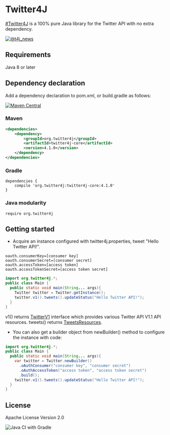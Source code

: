 # Twitter4J
[&#35;Twitter4J](https://twitter.com/search?q=%23twitter4j&src=typed_query&f=live) is a 100% pure Java library for the Twitter API with no extra dependency. 

[![@t4j_news](https://img.shields.io/twitter/url/https/twitter.com/t4j_news.svg?style=social&label=Follow%20%40t4j_news)](https://twitter.com/t4j_news)

## Requirements
Java 8 or later

## Dependency declaration
Add a dependency declaration to pom.xml, or build.gradle as follows:

[![Maven Central](https://maven-badges.herokuapp.com/maven-central/org.twitter4j/twitter4j-corej/badge.svg)](https://maven-badges.herokuapp.com/maven-central/org.twitter4j/twitter4j-core)

### Maven
```xml
<dependencies>
    <dependency>
        <groupId>org.twitter4j</groupId>
        <artifactId>twitter4j-core</artifactId>
        <version>4.1.0</version>
    </dependency>
</dependencies>
```
### Gradle
```text
dependencies {
    compile 'org.twitter4j:twitter4j-core:4.1.0'
}
```

### Java modularity

```text
require org.twitter4j
```

## Getting started

- Acquire an instance configured with twitter4j.properties, tweet "Hello Twitter API!".

```properties:twitter4j.properties
oauth.consumerKey=[consumer key]
oauth.consumerSecret=[consumer secret]
oauth.accessToken=[access token]
oauth.accessTokenSecret=[access token secret]
```

```java:Main.java
import org.twitter4j.*;
public class Main {
  public static void main(String... args){
    Twitter twitter = Twitter.getInstance();
    twitter.v1().tweets().updateStatus("Hello Twitter API!");
  }
}
```

v1() returns [TwitterV1](https://github.com/Twitter4J/Twitter4J/blob/main/twitter4j-core/src/v1/java/twitter4j/v1/TwitterV1.java) interface which provides various Twitter API V1.1 API resources. tweets() returns [TweetsResources](https://github.com/Twitter4J/Twitter4J/blob/main/twitter4j-core/src/v1/java/twitter4j/v1/TweetsResources.java). 


- You can also get a builder object from newBuilder() method to configure the instance with code:

```java:Main.java
import org.twitter4j.*;
public class Main {
  public static void main(String... args){
    var twitter = Twitter.newBuilder()
      .oAuthConsumer("consumer key", "consumer secret")
      .oAuthAccessToken("access token", "access token secret")
      .build();
    twitter.v1().tweets().updateStatus("Hello Twitter API!");
  }
}
```

## License
Apache License Version 2.0

![Java CI with Gradle](https://github.com/Twitter4J/Twitter4J/workflows/Java%20CI%20with%20Gradle/badge.svg)